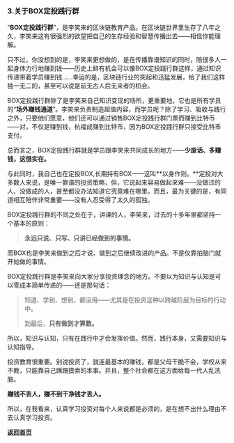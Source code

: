 ### 3.关于BOX定投践行群

“**BOX定投践行群**”，是李笑来的区块链教育产品。在区块链世界里生存了八年之久，李笑来这有很强烈的欲望把自己的生存经验和智慧传播出去——相信你能理解。

只不过，你没想到的是，李笑来更想做的，是在传播靠谱知识的同时，陪很多人一起身体力行地赚到钱——历史上鲜有机会可以像BOX定投践行群这样，通过知识传递带着学员赚到钱……幸运的是，区块链行业的突起和迅猛发展，给了我们这样独一无二的，甚至可以说是前无古人后无来者的机会。

BOX定投践行群除了是李笑来自己知识变现的场所，更重要地，它也是所有学员的“**场外赚钱通道**”。李笑来负责制造超值内容，而学员呢？除了学习、吸收与践行之外，只要他们愿意，他们还可以通过销售BOX定投践行群门票而赚到比特币——对，不仅是赚到钱，杭福成赚到比特币，因为BOX定投践行群只接受比特币支付。

总而言之，BOX定投践行群就是学员跟李笑来共同成长的地方——**少废话、多赚钱，这很实在。**

与此同时，我自己也在定投BOX,长期持有BOX——这叫**以身作则。**定投对大多数人来说，是唯一靠谱的投资策略，但，它说起来容易做起来难——没做过的人、没做成的人，甚至都没办法知道它究竟难在哪里。而且，最为关键的是，有同道相互陪伴非常重要——没有人忍受得了太久的孤独。

BOX定投践行群的不同之处在于，讲课的人，李笑来，过去的十多年里都坚持一个基本的原则：

> **永远只说、只写、只讲已经做到的事情。**

而BOX也是李笑来做到之后才说、做到之后继续改进的产品。不是仅靠拍脑门就开始做的事情。

BOX定投践行群是李笑来向大家分享投资理念的地方。不要以为知识与认知是可以零成本简单传递的——还是那句话：

> 知道、学到、想到，都没用——尤其是在投资这种以跨越阶层为目标的行动中。
>
> 到最后，**只有做到才算数。**

所以，知识与认知，只有在践行中才会发挥价值。然而，践行本身，又需要知识与认知指导。

投资教育很重要。别说投资了，就连最基本的赚钱，都是父母干脆不会，学校从来不教，只能靠自己蹒跚摸索的本事。并且，整个社会都在这方面给每一代人乱洗脑。

**赚钱不丢人，赚不到干净钱才丢人。**

所以，在我看来，认真学习投资对每个人来说都是必须的，是在想不出什么理由不去认真学习投资。

[**返回首页**](./index.md)
